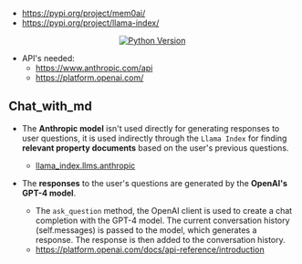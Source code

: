 * https://pypi.org/project/mem0ai/
* https://pypi.org/project/llama-index/


<div align="center">
  <a href="https://www.python.org/downloads/release/python-310">
    <img alt="Python Version" src="https://img.shields.io/badge/python-3.10-blue.svg" />
  </a>
</div>

* API's needed:
  * https://www.anthropic.com/api
  * https://platform.openai.com/

## Chat_with_md

* The **Anthropic model** isn't used directly for generating responses to user questions, it is used indirectly through the `Llama Index` for finding **relevant property documents** based on the user's previous questions.
  * [llama_index.llms.anthropic](https://docs.llamaindex.ai/en/stable/examples/llm/anthropic/)

* The **responses** to the user's questions are generated by the **OpenAI's GPT-4 model**. 
  * The `ask_question` method, the OpenAI client is used to create a chat completion with the GPT-4 model. The current conversation history (self.messages) is passed to the model, which generates a response. The response is then added to the conversation history.
  * https://platform.openai.com/docs/api-reference/introduction